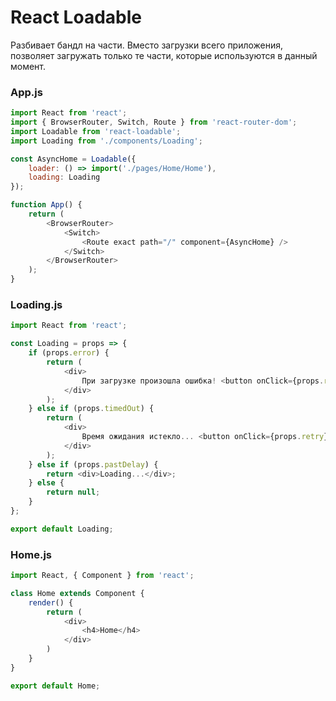# React Loadable
Разбивает бандл на части. Вместо загрузки всего приложения, позволяет загружать только те части, которые используются в данный момент.

### App.js
``` javascript
import React from 'react';
import { BrowserRouter, Switch, Route } from 'react-router-dom';
import Loadable from 'react-loadable';
import Loading from './components/Loading';

const AsyncHome = Loadable({
    loader: () => import('./pages/Home/Home'),
    loading: Loading
});

function App() {
    return (
        <BrowserRouter>
            <Switch>
                <Route exact path="/" component={AsyncHome} />
            </Switch>
        </BrowserRouter>
    );
}
```





### Loading.js
``` javascript
import React from 'react';

const Loading = props => {
    if (props.error) {
        return (
            <div>
                При загрузке произошла ошибка! <button onClick={props.retry}>Повторить</button>
            </div>
        );
    } else if (props.timedOut) {
        return (
            <div>
                Время ожидания истекло... <button onClick={props.retry}>Повторить</button>
            </div>
        );
    } else if (props.pastDelay) {
        return <div>Loading...</div>;
    } else {
        return null;
    }
};

export default Loading;
```





### Home.js
``` javascript
import React, { Component } from 'react';

class Home extends Component {
    render() {
        return (
            <div>
                <h4>Home</h4>
            </div>
        )
    }
}

export default Home;
```

